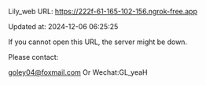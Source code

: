 Lily_web URL: https://222f-61-165-102-156.ngrok-free.app

Updated at: 2024-12-06 06:25:25

If you cannot open this URL, the server might be down.

Please contact: 

goley04@foxmail.com Or Wechat:GL_yeaH